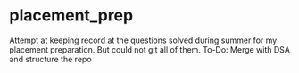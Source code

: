 # placement_prep
Attempt at keeping record at the questions solved during summer for my placement preparation. But could not git all of them.
To-Do: Merge with DSA and structure the repo
